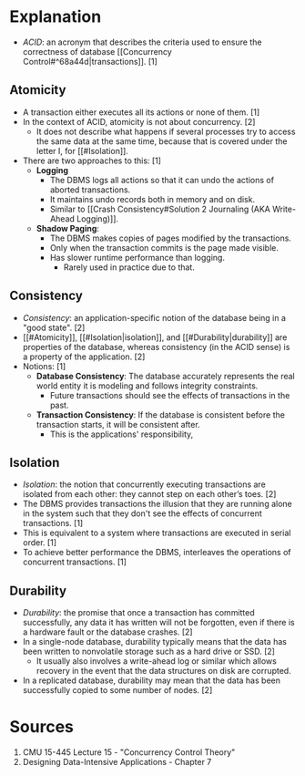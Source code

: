 # Explanation
- *ACID*: an acronym that describes the criteria used to ensure the correctness of database [[Concurrency Control#^68a44d|transactions]]. [1]

## Atomicity
- A transaction either executes all its actions or none of them. [1]
- In the context of ACID, atomicity is not about concurrency. [2]
	- It does not describe what happens if several processes try to access the same data at the same time, because that is covered under the letter I, for [[#Isolation]].
- There are two approaches to this: [1]
	- **Logging**
		- The DBMS logs all actions so that it can undo the actions of aborted transactions.
		- It maintains undo records both in memory and on disk.
		- Similar to [[Crash Consistency#Solution 2 Journaling (AKA Write-Ahead Logging)]].
	- **Shadow Paging**:
		- The DBMS makes copies of pages modified by the transactions.
		- Only when the transaction commits is the page made visible.
		- Has slower runtime performance than logging.
			- Rarely used in practice due to that.

## Consistency
- *Consistency*: an application-specific notion of the database being in a "good state". [2]
- [[#Atomicity]], [[#Isolation|isolation]], and [[#Durability|durability]] are properties of the database, whereas consistency (in the ACID sense) is a property of the application. [2]
- Notions: [1]
	- **Database Consistency**: The database accurately represents the real world entity it is modeling and follows integrity constraints.
		- Future transactions should see the effects of transactions in the past.
	- **Transaction Consistency**: If the database is consistent before the transaction starts, it will be consistent after.
		- This is the applications' responsibility,

## Isolation
- *Isolation*: the notion that concurrently executing transactions are isolated from each other: they cannot step on each other’s toes. [2]
- The DBMS provides transactions the illusion that they are running alone in the system such that they don't see the effects of concurrent transactions. [1]
- This is equivalent to a system where transactions are executed in serial order. [1]
- To achieve better performance the DBMS, interleaves the operations of concurrent transactions. [1]

## Durability
- *Durability*: the promise that once a transaction has committed successfully, any data it has written will not be forgotten, even if there is a hardware fault or the database crashes. [2]
- In a single-node database, durability typically means that the data has been written to nonvolatile storage such as a hard drive or SSD. [2]
	- It usually also involves a write-ahead log or similar which allows recovery in the event that the data structures on disk are corrupted.
- In a replicated database, durability may mean that the data has been successfully copied to some number of nodes. [2]

# Sources
1. CMU 15-445 Lecture 15 - "Concurrency Control Theory"
2. Designing Data-Intensive Applications - Chapter 7
